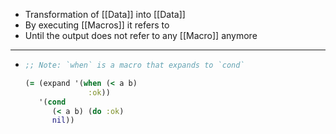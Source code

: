 - Transformation of [[Data]] into [[Data]]
- By executing [[Macros]] it refers to
- Until the output does not refer to any [[Macro]] anymore
- ---
- ``` clojure
  ;; Note: `when` is a macro that expands to `cond`
  
  (= (expand '(when (< a b)
                :ok))
     '(cond
        (< a b) (do :ok)
        nil))
  ```